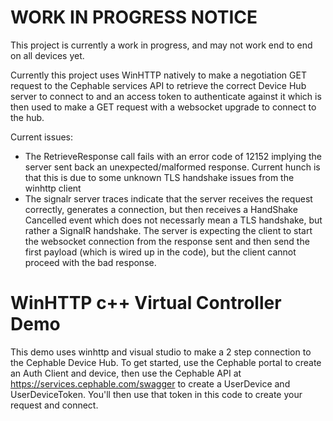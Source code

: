 # WORK IN PROGRESS NOTICE

This project is currently a work in progress, and may not work end to end on all devices yet.

Currently this project uses WinHTTP natively to make a negotiation GET request to the Cephable services API to retrieve the correct Device Hub server to connect to and an access token to authenticate against it which is then used to make a GET request with a websocket upgrade to connect to the hub.

Current issues:

- The RetrieveResponse call fails with an error code of 12152 implying the server sent back an unexpected/malformed response. Current hunch is that this is due to some unknown TLS handshake issues from the winhttp client
- The signalr server traces indicate that the server receives the request correctly, generates a connection, but then receives a HandShake Cancelled event which does not necessarly mean a TLS handshake, but rather a SignalR handshake. The server is expecting the client to start the websocket connection from the response sent and then send the first payload (which is wired up in the code), but the client cannot proceed with the bad response.

# WinHTTP c++ Virtual Controller Demo

This demo uses winhttp and visual studio to make a 2 step connection to the Cephable Device Hub. To get started, use the Cephable portal to create an Auth Client and device, then use the Cephable API at https://services.cephable.com/swagger to create a UserDevice and UserDeviceToken. You'll then use that token in this code to create your request and connect.
